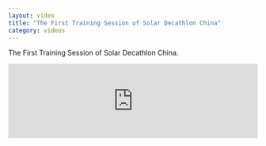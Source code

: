 ```yaml
---
layout: video
title: "The First Training Session of Solar Decathlon China"
category: videos
---
```


The First Training Session of Solar Decathlon China.

<iframe frameborder="0" width="100%" height="auto" src="https://v.qq.com/iframe/player.html?vid=o0319eb0mah&tiny=0&auto=0" allowfullscreen></iframe>